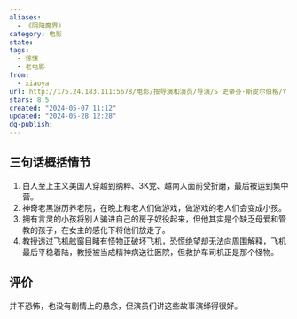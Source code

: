 ```yaml
---
aliases:
  - 《阴阳魔界》
category: 电影
state: 
tags:
  - 惊悚
  - 老电影
from:
  - xiaoya
url: http://175.24.183.111:5678/电影/按导演和演员/导演/S 史蒂芬·斯皮尔伯格/Y 魔界/阴阳魔界.Zone.The.Movie.1983.BluRay.1080p.x265.10bit.MNHD-FRDS.mkv
stars: 8.5
created: "2024-05-07 11:12"
updated: "2024-05-28 12:28"
dg-publish: 
---
```

## 三句话概括情节
1. 白人至上主义美国人穿越到纳粹、3K党、越南人面前受折磨，最后被运到集中营。
2. 神奇老黑游历养老院，在晚上和老人们做游戏，做游戏的老人们会变成小孩。
3. 拥有言灵的小孩将别人骗进自己的房子奴役起来，但他其实是个缺乏母爱和管教的孩子，在女主的感化下将他们放走了。
4. 教授透过飞机舷窗目睹有怪物正破坏飞机，恐慌绝望却无法向周围解释，飞机最后平稳着陆，教授被当成精神病送往医院，但救护车司机正是那个怪物。

## 评价
并不恐怖，也没有剧情上的悬念，但演员们讲这些故事演绎得很好。